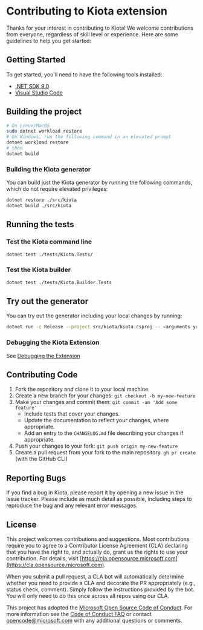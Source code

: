 # Contributing to Kiota extension

Thanks for your interest in contributing to Kiota! We welcome contributions from everyone, regardless of skill level or experience. Here are some guidelines to help you get started:

## Getting Started

To get started, you'll need to have the following tools installed:

- [.NET SDK 9.0](https://get.dot.net/9)
- [Visual Studio Code](https://code.visualstudio.com/)

## Building the project

```sh
# On Linux/MacOS
sudo dotnet workload restore
# On Windows, run the following command in an elevated prompt
dotnet workload restore
# then
dotnet build
```

### Building the Kiota generator

You can build just the Kiota generator by running the following commands, which do not require elevated privileges:

```sh
dotnet restore ./src/kiota
dotnet build ./src/kiota
```

## Running the tests

### Test the Kiota command line

```sh
dotnet test ./tests/Kiota.Tests/
```

### Test the Kiota builder

```sh
dotnet test ./tests/Kiota.Builder.Tests
```

## Try out the generator

You can try out the generator including your local changes by running:

```sh
dotnet run -c Release --project src/kiota/kiota.csproj -- <arguments you would pass>
```

### Debugging the Kiota Extension

See [Debugging the Extension](https://github.com/microsoft/kiota/blob/main/vscode/packages/microsoft-kiota/debugging.md)

## Contributing Code

1. Fork the repository and clone it to your local machine.
2. Create a new branch for your changes: `git checkout -b my-new-feature`
3. Make your changes and commit them: `git commit -am 'Add some feature'`
    - Include tests that cover your changes.
    - Update the documentation to reflect your changes, where appropriate.
    - Add an entry to the `CHANGELOG.md` file describing your changes if appropriate.
4. Push your changes to your fork: `git push origin my-new-feature`
5. Create a pull request from your fork to the main repository. `gh pr create` (with the GitHub CLI)

## Reporting Bugs

If you find a bug in Kiota, please report it by opening a new issue in the issue tracker. Please include as much detail as possible, including steps to reproduce the bug and any relevant error messages.

## License

This project welcomes contributions and suggestions.  Most contributions require you to agree to a
Contributor License Agreement (CLA) declaring that you have the right to, and actually do, grant us
the rights to use your contribution. For details, visit [https://cla.opensource.microsoft.com](https://cla.opensource.microsoft.com).

When you submit a pull request, a CLA bot will automatically determine whether you need to provide
a CLA and decorate the PR appropriately (e.g., status check, comment). Simply follow the instructions
provided by the bot. You will only need to do this once across all repos using our CLA.

This project has adopted the [Microsoft Open Source Code of Conduct](https://opensource.microsoft.com/codeofconduct/).
For more information see the [Code of Conduct FAQ](https://opensource.microsoft.com/codeofconduct/faq/) or
contact [opencode@microsoft.com](mailto:opencode@microsoft.com) with any additional questions or comments.
